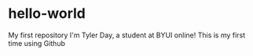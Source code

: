 # hello-world
My first repository
I'm Tyler Day, a student at BYUI online! This is my first time using Github
